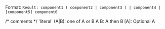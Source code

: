 Format: 
`Result: component1 ( component2 | component3 ) | component4 | [component5] component6`

/* comments */
'literal'
(A|B): one of A or B
A B: A then B
[A]: Optional A

